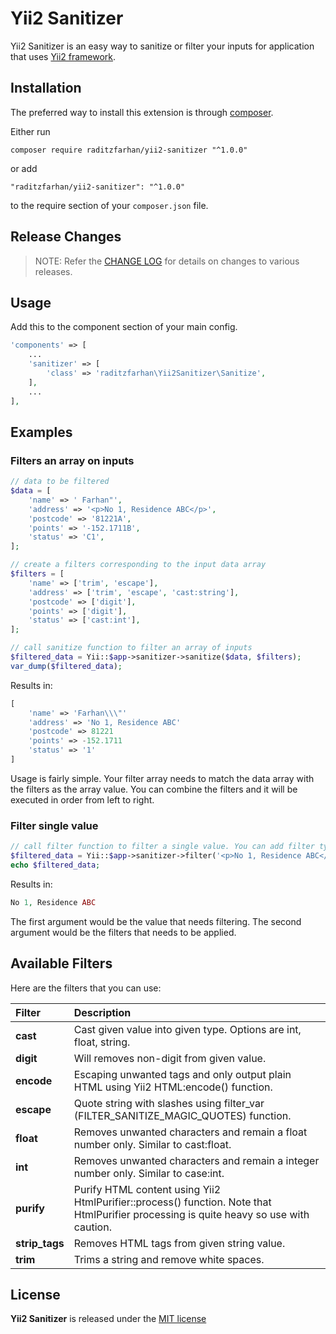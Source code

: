 # Yii2 Sanitizer
Yii2 Sanitizer is an easy way to sanitize or filter your inputs for application that uses [Yii2 framework](https://www.yiiframework.com/).

## Installation

The preferred way to install this extension is through [composer](http://getcomposer.org/download/).

Either run

```
composer require raditzfarhan/yii2-sanitizer "^1.0.0"
```

or add

```
"raditzfarhan/yii2-sanitizer": "^1.0.0"
```

to the require section of your `composer.json` file.

## Release Changes

> NOTE: Refer the [CHANGE LOG](https://github.com/raditzfarhan/yii2-sanitizer/blob/master/CHANGE.md) for details on changes to various releases.

## Usage

Add this to the component section of your main config.  
```php
'components' => [
    ...
    'sanitizer' => [           
        'class' => 'raditzfarhan\Yii2Sanitizer\Sanitize',                   
    ],
    ...
],
```

## Examples

### Filters an array on inputs

```php
// data to be filtered
$data = [
    'name' => ' Farhan"',
    'address' => '<p>No 1, Residence ABC</p>',
    'postcode' => '81221A',
    'points' => '-152.1711B',
    'status' => 'C1',
];

// create a filters corresponding to the input data array
$filters = [
    'name' => ['trim', 'escape'],
    'address' => ['trim', 'escape', 'cast:string'],
    'postcode' => ['digit'],
    'points' => ['digit'],
    'status' => ['cast:int'],
];

// call sanitize function to filter an array of inputs
$filtered_data = Yii::$app->sanitizer->sanitize($data, $filters);
var_dump($filtered_data);
```
Results in:
```php
[
    'name' => 'Farhan\\\"'
    'address' => 'No 1, Residence ABC'
    'postcode' => 81221
    'points' => -152.1711
    'status' => '1'
]
```

Usage is fairly simple. Your filter array needs to match the data array with the filters as the array value. You can combine the filters and it will be executed in order from left to right. 

### Filter single value

```php
// call filter function to filter a single value. You can add filter type as the second argument.
$filtered_data = Yii::$app->sanitizer->filter('<p>No 1, Residence ABC</p>', ['trim', 'cast:string']);
echo $filtered_data;
```
Results in:
```php
No 1, Residence ABC
```
The first argument would be the value that needs filtering. The second argument would be the filters that needs to be applied.

## Available Filters
Here are the filters that you can use:

 Filter  | Description
:---------|:----------
**cast** | Cast given value into given type. Options are int, float, string.
**digit** | Will removes non-digit from given value.
**encode**| Escaping unwanted tags and only output plain HTML using Yii2 HTML:encode() function. 
**escape** | Quote string with slashes using filter_var (FILTER_SANITIZE_MAGIC_QUOTES) function.
**float** | Removes unwanted characters and remain a float number only. Similar to cast:float.
**int** | Removes unwanted characters and remain a integer number only. Similar to case:int.
**purify** | Purify HTML content using Yii2 HtmlPurifier::process() function. Note that HtmlPurifier processing is quite heavy so use with caution.
**strip_tags** | Removes HTML tags from given string value.
**trim** | Trims a string and remove white spaces.

## License

**Yii2 Sanitizer** is released under the [MIT license](http://opensource.org/licenses/MIT)



